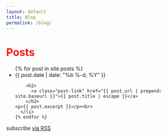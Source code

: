 ```yaml
---
layout: default
title: Blog
permalink: /blog/
---
```


<div class="home">

  <h1 class="page-heading" style="color: #F91414">Posts</h1>

  <ul class="post-list">
    {% for post in site.posts %}
      <li>
        <span class="post-meta">{{ post.date | date: "%b %-d, %Y" }}</span>

        <h2>
          <a class="post-link" href="{{ post.url | prepend: site.baseurl }}">{{ post.title | escape }}</a>
        </h2>
	<p>{{ post.excerpt }}</p><br>
      </li>
    {% endfor %}
  </ul>
  

  <p class="rss-subscribe">subscribe <a href="{{ "/feed.xml" | prepend: site.baseurl }}">via RSS</a></p>

</div>

